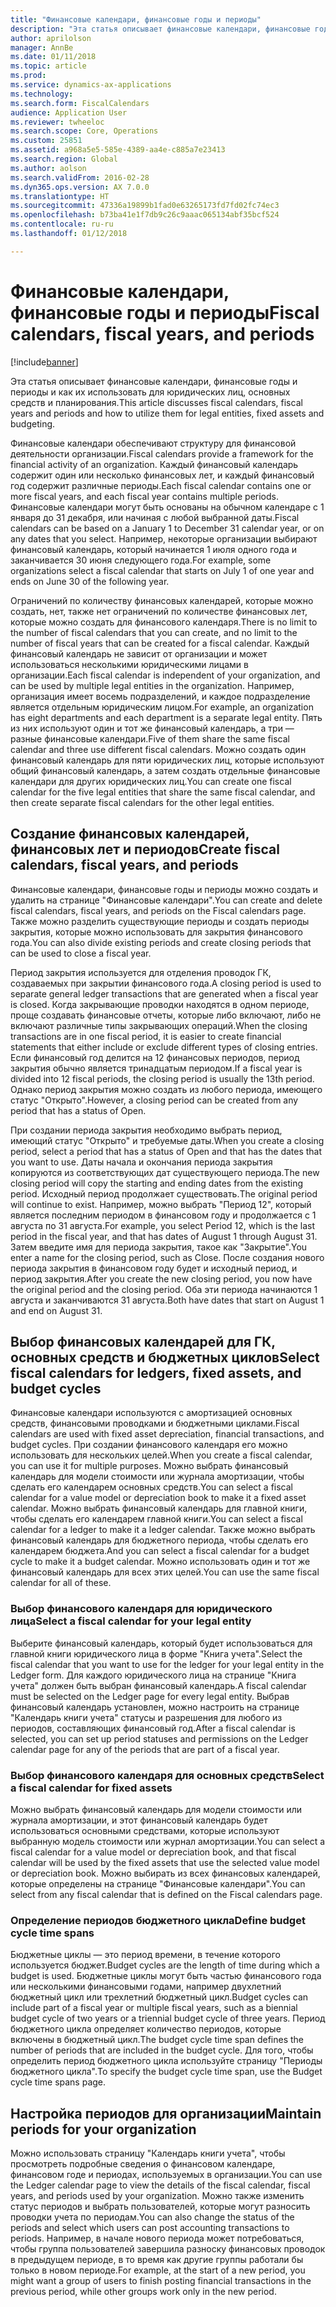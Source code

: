 ```yaml
---
title: "Финансовые календари, финансовые годы и периоды"
description: "Эта статья описывает финансовые календари, финансовые годы и периоды и как их использовать для юридических лиц, основных средств и планирования."
author: aprilolson
manager: AnnBe
ms.date: 01/11/2018
ms.topic: article
ms.prod: 
ms.service: dynamics-ax-applications
ms.technology: 
ms.search.form: FiscalCalendars
audience: Application User
ms.reviewer: twheeloc
ms.search.scope: Core, Operations
ms.custom: 25851
ms.assetid: a968a5e5-585e-4389-aa4e-c885a7e23413
ms.search.region: Global
ms.author: aolson
ms.search.validFrom: 2016-02-28
ms.dyn365.ops.version: AX 7.0.0
ms.translationtype: HT
ms.sourcegitcommit: 47336a19899b1fad0e63265173fd7fd02fc74ec3
ms.openlocfilehash: b73ba41e1f7db9c26c9aaac065134abf35bcf524
ms.contentlocale: ru-ru
ms.lasthandoff: 01/12/2018

---
```


# <a name="fiscal-calendars-fiscal-years-and-periods"></a><span data-ttu-id="f516d-103">Финансовые календари, финансовые годы и периоды</span><span class="sxs-lookup"><span data-stu-id="f516d-103">Fiscal calendars, fiscal years, and periods</span></span>

[!include[banner](../includes/banner.md)]


<span data-ttu-id="f516d-104">Эта статья описывает финансовые календари, финансовые годы и периоды и как их использовать для юридических лиц, основных средств и планирования.</span><span class="sxs-lookup"><span data-stu-id="f516d-104">This article discusses fiscal calendars, fiscal years and periods and how to utilize them for legal entities, fixed assets and budgeting.</span></span>

<span data-ttu-id="f516d-105">Финансовые календари обеспечивают структуру для финансовой деятельности организации.</span><span class="sxs-lookup"><span data-stu-id="f516d-105">Fiscal calendars provide a framework for the financial activity of an organization.</span></span> <span data-ttu-id="f516d-106">Каждый финансовый календарь содержит один или несколько финансовых лет, и каждый финансовый год содержит различные периоды.</span><span class="sxs-lookup"><span data-stu-id="f516d-106">Each fiscal calendar contains one or more fiscal years, and each fiscal year contains multiple periods.</span></span> <span data-ttu-id="f516d-107">Финансовые календари могут быть основаны на обычном календаре с 1 января до 31 декабря, или начиная с любой выбранной даты.</span><span class="sxs-lookup"><span data-stu-id="f516d-107">Fiscal calendars can be based on a January 1 to December 31 calendar year, or on any dates that you select.</span></span> <span data-ttu-id="f516d-108">Например, некоторые организации выбирают финансовый календарь, который начинается 1 июля одного года и заканчивается 30 июня следующего года.</span><span class="sxs-lookup"><span data-stu-id="f516d-108">For example, some organizations select a fiscal calendar that starts on July 1 of one year and ends on June 30 of the following year.</span></span> 

<span data-ttu-id="f516d-109">Ограничений по количеству финансовых календарей, которые можно создать, нет, также нет ограничений по количестве финансовых лет, которые можно создать для финансового календаря.</span><span class="sxs-lookup"><span data-stu-id="f516d-109">There is no limit to the number of fiscal calendars that you can create, and no limit to the number of fiscal years that can be created for a fiscal calendar.</span></span> <span data-ttu-id="f516d-110">Каждый финансовый календарь не зависит от организации и может использоваться несколькими юридическими лицами в организации.</span><span class="sxs-lookup"><span data-stu-id="f516d-110">Each fiscal calendar is independent of your organization, and can be used by multiple legal entities in the organization.</span></span> <span data-ttu-id="f516d-111">Например, организация имеет восемь подразделений, и каждое подразделение является отдельным юридическим лицом.</span><span class="sxs-lookup"><span data-stu-id="f516d-111">For example, an organization has eight departments and each department is a separate legal entity.</span></span> <span data-ttu-id="f516d-112">Пять из них используют один и тот же финансовый календарь, а три — разные финансовые календари.</span><span class="sxs-lookup"><span data-stu-id="f516d-112">Five of them share the same fiscal calendar and three use different fiscal calendars.</span></span> <span data-ttu-id="f516d-113">Можно создать один финансовый календарь для пяти юридических лиц, которые используют общий финансовый календарь, а затем создать отдельные финансовые календари для других юридических лиц.</span><span class="sxs-lookup"><span data-stu-id="f516d-113">You can create one fiscal calendar for the five legal entities that share the same fiscal calendar, and then create separate fiscal calendars for the other legal entities.</span></span>

## <a name="create-fiscal-calendars-fiscal-years-and-periods"></a><span data-ttu-id="f516d-114">Создание финансовых календарей, финансовых лет и периодов</span><span class="sxs-lookup"><span data-stu-id="f516d-114">Create fiscal calendars, fiscal years, and periods</span></span>
<span data-ttu-id="f516d-115">Финансовые календари, финансовые годы и периоды можно создать и удалить на странице "Финансовые календари".</span><span class="sxs-lookup"><span data-stu-id="f516d-115">You can create and delete fiscal calendars, fiscal years, and periods on the Fiscal calendars page.</span></span> <span data-ttu-id="f516d-116">Также можно разделить существующие периоды и создать периоды закрытия, которые можно использовать для закрытия финансового года.</span><span class="sxs-lookup"><span data-stu-id="f516d-116">You can also divide existing periods and create closing periods that can be used to close a fiscal year.</span></span> 

<span data-ttu-id="f516d-117">Период закрытия используется для отделения проводок ГК, создаваемых при закрытии финансового года.</span><span class="sxs-lookup"><span data-stu-id="f516d-117">A closing period is used to separate general ledger transactions that are generated when a fiscal year is closed.</span></span> <span data-ttu-id="f516d-118">Когда закрывающие проводки находятся в одном периоде, проще создавать финансовые отчеты, которые либо включают, либо не включают различные типы закрывающих операций.</span><span class="sxs-lookup"><span data-stu-id="f516d-118">When the closing transactions are in one fiscal period, it is easier to create financial statements that either include or exclude different types of closing entries.</span></span> <span data-ttu-id="f516d-119">Если финансовый год делится на 12 финансовых периодов, период закрытия обычно является тринадцатым периодом.</span><span class="sxs-lookup"><span data-stu-id="f516d-119">If a fiscal year is divided into 12 fiscal periods, the closing period is usually the 13th period.</span></span> <span data-ttu-id="f516d-120">Однако период закрытия можно создать из любого периода, имеющего статус "Открыто".</span><span class="sxs-lookup"><span data-stu-id="f516d-120">However, a closing period can be created from any period that has a status of Open.</span></span> 

<span data-ttu-id="f516d-121">При создании периода закрытия необходимо выбрать период, имеющий статус "Открыто" и требуемые даты.</span><span class="sxs-lookup"><span data-stu-id="f516d-121">When you create a closing period, select a period that has a status of Open and that has the dates that you want to use.</span></span> <span data-ttu-id="f516d-122">Даты начала и окончания периода закрытия копируются из соответствующих дат существующего периода.</span><span class="sxs-lookup"><span data-stu-id="f516d-122">The new closing period will copy the starting and ending dates from the existing period.</span></span> <span data-ttu-id="f516d-123">Исходный период продолжает существовать.</span><span class="sxs-lookup"><span data-stu-id="f516d-123">The original period will continue to exist.</span></span> <span data-ttu-id="f516d-124">Например, можно выбрать "Период 12", который является последним периодом в финансовом году и продолжается с 1 августа по 31 августа.</span><span class="sxs-lookup"><span data-stu-id="f516d-124">For example, you select Period 12, which is the last period in the fiscal year, and that has dates of August 1 through August 31.</span></span> <span data-ttu-id="f516d-125">Затем введите имя для периода закрытия, такое как "Закрытие".</span><span class="sxs-lookup"><span data-stu-id="f516d-125">You enter a name for the closing period, such as Close.</span></span> <span data-ttu-id="f516d-126">После создания нового периода закрытия в финансовом году будет и исходный период, и период закрытия.</span><span class="sxs-lookup"><span data-stu-id="f516d-126">After you create the new closing period, you now have the original period and the closing period.</span></span> <span data-ttu-id="f516d-127">Оба эти периода начинаются 1 августа и заканчиваются 31 августа.</span><span class="sxs-lookup"><span data-stu-id="f516d-127">Both have dates that start on August 1 and end on August 31.</span></span>

## <a name="select-fiscal-calendars-for-ledgers-fixed-assets-and-budget-cycles"></a><span data-ttu-id="f516d-128">Выбор финансовых календарей для ГК, основных средств и бюджетных циклов</span><span class="sxs-lookup"><span data-stu-id="f516d-128">Select fiscal calendars for ledgers, fixed assets, and budget cycles</span></span>
<span data-ttu-id="f516d-129">Финансовые календари используются с амортизацией основных средств, финансовыми проводками и бюджетными циклами.</span><span class="sxs-lookup"><span data-stu-id="f516d-129">Fiscal calendars are used with fixed asset depreciation, financial transactions, and budget cycles.</span></span> <span data-ttu-id="f516d-130">При создании финансового календаря его можно использовать для нескольких целей.</span><span class="sxs-lookup"><span data-stu-id="f516d-130">When you create a fiscal calendar, you can use it for multiple purposes.</span></span> <span data-ttu-id="f516d-131">Можно выбрать финансовый календарь для модели стоимости или журнала амортизации, чтобы сделать его календарем основных средств.</span><span class="sxs-lookup"><span data-stu-id="f516d-131">You can select a fiscal calendar for a value model or depreciation book to make it a fixed asset calendar.</span></span> <span data-ttu-id="f516d-132">Можно выбрать финансовый календарь для главной книги, чтобы сделать его календарем главной книги.</span><span class="sxs-lookup"><span data-stu-id="f516d-132">You can select a fiscal calendar for a ledger to make it a ledger calendar.</span></span> <span data-ttu-id="f516d-133">Также можно выбрать финансовый календарь для бюджетного периода, чтобы сделать его календарем бюджета.</span><span class="sxs-lookup"><span data-stu-id="f516d-133">And you can select a fiscal calendar for a budget cycle to make it a budget calendar.</span></span> <span data-ttu-id="f516d-134">Можно использовать один и тот же финансовый календарь для всех этих целей.</span><span class="sxs-lookup"><span data-stu-id="f516d-134">You can use the same fiscal calendar for all of these.</span></span>

### <a name="select-a-fiscal-calendar-for-your-legal-entity"></a><span data-ttu-id="f516d-135">Выбор финансового календаря для юридического лица</span><span class="sxs-lookup"><span data-stu-id="f516d-135">Select a fiscal calendar for your legal entity</span></span>

<span data-ttu-id="f516d-136">Выберите финансовый календарь, который будет использоваться для главной книги юридического лица в форме "Книга учета".</span><span class="sxs-lookup"><span data-stu-id="f516d-136">Select the fiscal calendar that you want to use for the ledger for your legal entity in the Ledger form.</span></span> <span data-ttu-id="f516d-137">Для каждого юридического лица на странице "Книга учета" должен быть выбран финансовый календарь.</span><span class="sxs-lookup"><span data-stu-id="f516d-137">A fiscal calendar must be selected on the Ledger page for every legal entity.</span></span> <span data-ttu-id="f516d-138">Выбрав финансовый календарь установлен, можно настроить на странице "Календарь книги учета" статусы и разрешения для любого из периодов, составляющих финансовый год.</span><span class="sxs-lookup"><span data-stu-id="f516d-138">After a fiscal calendar is selected, you can set up period statuses and permissions on the Ledger calendar page for any of the periods that are part of a fiscal year.</span></span>

### <a name="select-a-fiscal-calendar-for-fixed-assets"></a><span data-ttu-id="f516d-139">Выбор финансового календаря для основных средств</span><span class="sxs-lookup"><span data-stu-id="f516d-139">Select a fiscal calendar for fixed assets</span></span>

<span data-ttu-id="f516d-140">Можно выбрать финансовый календарь для модели стоимости или журнала амортизации, и этот финансовый календарь будет использоваться основными средствами, которые используют выбранную модель стоимости или журнал амортизации.</span><span class="sxs-lookup"><span data-stu-id="f516d-140">You can select a fiscal calendar for a value model or depreciation book, and that fiscal calendar will be used by the fixed assets that use the selected value model or depreciation book.</span></span> <span data-ttu-id="f516d-141">Можно выбирать из всех финансовых календарей, которые определены на странице "Финансовые календари".</span><span class="sxs-lookup"><span data-stu-id="f516d-141">You can select from any fiscal calendar that is defined on the Fiscal calendars page.</span></span>

### <a name="define-budget-cycle-time-spans"></a><span data-ttu-id="f516d-142">Определение периодов бюджетного цикла</span><span class="sxs-lookup"><span data-stu-id="f516d-142">Define budget cycle time spans</span></span>

<span data-ttu-id="f516d-143">Бюджетные циклы — это период времени, в течение которого используется бюджет.</span><span class="sxs-lookup"><span data-stu-id="f516d-143">Budget cycles are the length of time during which a budget is used.</span></span> <span data-ttu-id="f516d-144">Бюджетные циклы могут быть частью финансового года или несколькими финансовыми годами, например двухлетний бюджетный цикл или трехлетний бюджетный цикл.</span><span class="sxs-lookup"><span data-stu-id="f516d-144">Budget cycles can include part of a fiscal year or multiple fiscal years, such as a biennial budget cycle of two years or a triennial budget cycle of three years.</span></span> <span data-ttu-id="f516d-145">Период бюджетного цикла определяет количество периодов, которые включены в бюджетный цикл.</span><span class="sxs-lookup"><span data-stu-id="f516d-145">The budget cycle time span defines the number of periods that are included in the budget cycle.</span></span> <span data-ttu-id="f516d-146">Для того, чтобы определить период бюджетного цикла используйте страницу "Периоды бюджетного цикла".</span><span class="sxs-lookup"><span data-stu-id="f516d-146">To specify the budget cycle time span, use the Budget cycle time spans page.</span></span>

## <a name="maintain-periods-for-your-organization"></a><span data-ttu-id="f516d-147">Настройка периодов для организации</span><span class="sxs-lookup"><span data-stu-id="f516d-147">Maintain periods for your organization</span></span>
<span data-ttu-id="f516d-148">Можно использовать страницу "Календарь книги учета", чтобы просмотреть подробные сведения о финансовом календаре, финансовом годе и периодах, используемых в организации.</span><span class="sxs-lookup"><span data-stu-id="f516d-148">You can use the Ledger calendar page to view the details of the fiscal calendar, fiscal years, and periods used by your organization.</span></span> <span data-ttu-id="f516d-149">Можно также изменить статус периодов и выбрать пользователей, которые могут разносить проводки учета по периодам.</span><span class="sxs-lookup"><span data-stu-id="f516d-149">You can also change the status of the periods and select which users can post accounting transactions to periods.</span></span> <span data-ttu-id="f516d-150">Например, в начале нового периода может потребоваться, чтобы группа пользователей завершила разноску финансовых проводок в предыдущем периоде, в то время как другие группы работали бы только в новом периоде.</span><span class="sxs-lookup"><span data-stu-id="f516d-150">For example, at the start of a new period, you might want a group of users to finish posting financial transactions in the previous period, while other groups work only in the new period.</span></span>






